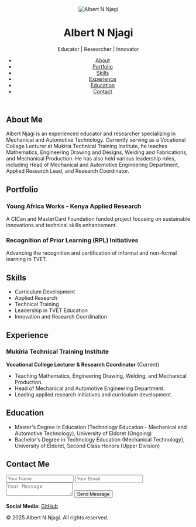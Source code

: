 <!DOCTYPE html>
<html lang="en">
<head>
  <meta charset="UTF-8" />
  <meta name="viewport" content="width=device-width, initial-scale=1.0" />
  <title>Albert N Njagi | Professional Portfolio</title>
  <link rel="stylesheet" href="style.css" />
</head>
<body>
  <header>
    <img src="albert.jpg" alt="Albert N Njagi" class="profile-img">
    <h1>Albert N Njagi</h1>
    <p>Educator | Researcher | Innovator</p>
    <nav>
      <ul>
        <li><a href="#about">About</a></li>
        <li><a href="#portfolio">Portfolio</a></li>
        <li><a href="#skills">Skills</a></li>
        <li><a href="#experience">Experience</a></li>
        <li><a href="#education">Education</a></li>
        <li><a href="#contact">Contact</a></li>
      </ul>
    </nav>
  </header>

  <section id="about">
    <h2>About Me</h2>
    <p>Albert Njagi is an experienced educator and researcher specializing in Mechanical and Automotive Technology. Currently serving as a Vocational College Lecturer at Mukiria Technical Training Institute, he teaches Mathematics, Engineering Drawing and Designs, Welding and Fabrications, and Mechanical Production. He has also held various leadership roles, including Head of Mechanical and Automotive Engineering Department, Applied Research Lead, and Research Coordinator.</p>
  </section>

  <section id="portfolio">
    <h2>Portfolio</h2>
    <div class="project">
      <h3>Young Africa Works - Kenya Applied Research</h3>
      <p>A CICan and MasterCard Foundation funded project focusing on sustainable innovations and technical skills enhancement.</p>
    </div>
    <div class="project">
      <h3>Recognition of Prior Learning (RPL) Initiatives</h3>
      <p>Advancing the recognition and certification of informal and non-formal learning in TVET.</p>
    </div>
  </section>

  <section id="skills">
    <h2>Skills</h2>
    <ul>
      <li>Curriculum Development</li>
      <li>Applied Research</li>
      <li>Technical Training</li>
      <li>Leadership in TVET Education</li>
      <li>Innovation and Research Coordination</li>
    </ul>
  </section>

  <section id="experience">
    <h2>Experience</h2>
    <h3>Mukiria Technical Training Institute</h3>
    <p><strong>Vocational College Lecturer & Research Coordinator</strong> (Current)</p>
    <ul>
      <li>Teaching Mathematics, Engineering Drawing, Welding, and Mechanical Production.</li>
      <li>Head of Mechanical and Automotive Engineering Department.</li>
      <li>Leading applied research initiatives and curriculum development.</li>
    </ul>
  </section>

  <section id="education">
    <h2>Education</h2>
    <ul>
      <li>Master's Degree in Education (Technology Education - Mechanical and Automotive Technology), University of Eldoret (Ongoing)</li>
      <li>Bachelor's Degree in Technology Education (Mechanical Technology), University of Eldoret, Second Class Honors (Upper Division)</li>
    </ul>
  </section>

  <section id="contact">
    <h2>Contact Me</h2>
    <form id="contactForm">
      <input type="text" id="name" placeholder="Your Name" required />
      <input type="email" id="email" placeholder="Your Email" required />
      <textarea id="message" placeholder="Your Message" required></textarea>
      <button type="submit">Send Message</button>
    </form>
    <p>
      <strong>Social Media:</strong>
      <a href="https://github.com/albertdoublen">GitHub</a>
    </p>
  </section>

  <footer>
    <p>&copy; 2025 Albert N Njagi. All rights reserved.</p>
  </footer>

  <script src="https://www.gstatic.com/firebasejs/8.10.0/firebase-app.js"></script>
  <script src="https://www.gstatic.com/firebasejs/8.10.0/firebase-database.js"></script>
  <script>
    const firebaseConfig = {
      apiKey: "YOUR_FIREBASE_API_KEY",
      authDomain: "YOUR_FIREBASE_AUTH_DOMAIN",
      databaseURL: "YOUR_FIREBASE_DATABASE_URL",
      projectId: "YOUR_FIREBASE_PROJECT_ID",
      storageBucket: "YOUR_FIREBASE_STORAGE_BUCKET",
      messagingSenderId: "YOUR_FIREBASE_MESSAGING_SENDER_ID",
      appId: "YOUR_FIREBASE_APP_ID"
    };

    firebase.initializeApp(firebaseConfig);

    document.getElementById("contactForm").addEventListener("submit", function(e) {
      e.preventDefault();

      const name = document.getElementById("name").value;
      const email = document.getElementById("email").value;
      const message = document.getElementById("message").value;

      firebase.database().ref("messages").push({
        name,
        email,
        message,
        timestamp: new Date().toISOString()
      }).then(() => {
        alert("Message sent successfully!");
        document.getElementById("contactForm").reset();
      }).catch((error) => {
        alert("Error: " + error.message);
      });
    });
  </script>
</body>
</html>
